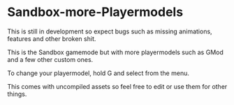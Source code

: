 # Sandbox-more-Playermodels

This is still in development so expect bugs such as missing animations, features and other broken shit.

This is the Sandbox gamemode but with more playermodels such as GMod and a few other custom ones.

To change your playermodel, hold G and select from the menu.


This comes with uncompiled assets so feel free to edit or use them for other things.
